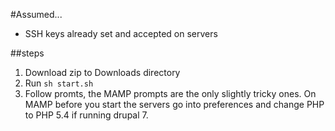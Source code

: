 #Assumed...

* SSH keys already set and accepted on servers

##steps

1. Download zip to Downloads directory
2. Run `sh start.sh`
3. Follow promts, the MAMP prompts are the only slightly tricky ones. On MAMP before you start the servers go into preferences and change PHP to PHP 5.4 if running drupal 7.
